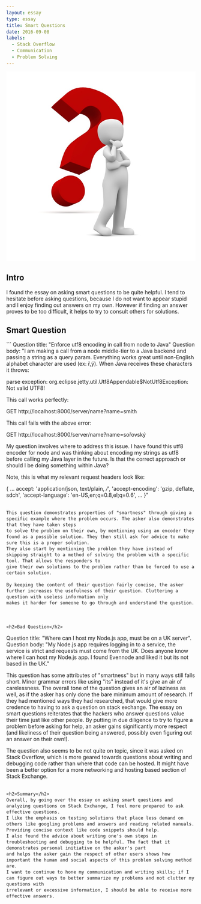 ```yaml
---
layout: essay
type: essay
title: Smart Questions
date: 2016-09-08
labels:
  - Stack Overflow
  - Communication
  - Problem Solving
---
```


<img class="ui medium right floated rounded image" src="../images/red_question_man.jpg">
<h2>Intro</h2>
I found the essay on asking smart questions to be quite helpful.
I tend to hesitate before asking questions, because I do not want to appear stupid and I enjoy finding out answers on my own.
However if finding an answer proves to be too difficult, it helps to try to consult others for solutions.



<h2>Smart Question</h2>
```
Question title: "Enforce utf8 encoding in call from node to Java"
Question body: "I am making a call from a node middle-tier to a Java backend and passing a string as a query param. Everything works great until non-English alphabet character are used (ex: ř,ý). When Java receives these characters it throws:

parse exception: org.eclipse.jetty.util.Utf8Appendable$NotUtf8Exception: Not valid UTF8!

This call works perfectly:

GET http://localhost:8000/server/name?name=smith

This call fails with the above error:

GET http://localhost:8000/server/name?name=sořovský

My question involves where to address this issue. I have found this utf8 encoder for node and was thinking about encoding my strings as utf8 before calling my Java layer in the future. Is that the correct approach or should I be doing something within Java?

Note, this is what my relevant request headers look like:

{
  ...
  accept: 'application/json, text/plain, */*',
  'accept-encoding': 'gzip, deflate, sdch',
  'accept-language': 'en-US,en;q=0.8,el;q=0.6',
  ...
}"
```

This question demonstrates properties of "smartness" through giving a specific example where the problem occurs. The asker also demonstrates that they have taken steps
to solve the problem on their own, by mentioning using an encoder they found as a possible solution. They then still ask for advice to make sure this is a proper solution.
They also start by mentioning the problem they have instead of skipping straight to a method of solving the problem with a specific tool. That allows the responders to 
give their own solutions to the problem rather than be forced to use a certain solution.

By keeping the content of their question fairly concise, the asker further increases the usefulness of their question. Cluttering a question with useless information only
makes it harder for someone to go through and understand the question.



<h2>Bad Question</h2>
```
Question title: "Where can I host my Node.js app, must be on a UK server".
Question body: "My Node.js app requires logging in to a service, the service is strict and requests must come from the UK. 
Does anyone know where I can host my Node.js app. I found Evennode and liked it but its not based in the UK."

This question has some attributes of "smartness" but in many ways still falls short. Minor grammar errors like using "its" instead of it's give an air of carelessness.
The overall tone of the question gives an air of laziness as well, as if the asker has only done the bare minimum amount of research. If they had mentioned ways they
had researched, that would give more credence to having to ask a question on stack exchange. The essay on smart questions reiterates that the hackers who answer questions
value their time just like other people. By putting in due diligence to try to figure a problem before asking for help, an asker gains significantly more respect (and likeliness of their
question being answered, possibly even figuring out an answer on their own!).

The question also seems to be not quite on topic, since it was asked on Stack Overflow, which is more geared towards questions about writing and debugging code 
rather than where that code can be hosted. It might have been a better option for a more networking and hosting based section of Stack Exchange.
```

<h2>Summary</h2>
Overall, by going over the essay on asking smart questions and analyzing questions on Stack Exchange, I feel more prepared to ask effective questions.
I like the emphasis on testing solutions that place less demand on others like googling problems and answers and reading related manuals.
Providing concise context like code snippets should help.
I also found the advice about writing one's own steps in troubleshooting and debugging to be helpful. The fact that it demonstrates personal initiative on the asker's part
and helps the asker gain the respect of other users shows how important the human and social aspects of this problem solving method are.
I want to continue to hone my communication and writing skills; if I can figure out ways to better summarize my problems and not clutter my questions with 
irrelevant or excessive information, I should be able to receive more effective answers.
